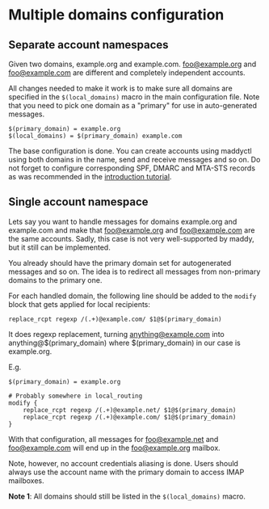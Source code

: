 # Multiple domains configuration

## Separate account namespaces

Given two domains, example.org and example.com. foo@example.org and
foo@example.com are different and completely independent accounts.

All changes needed to make it work is to make sure all domains are specified in
the `$(local_domains)` macro in the main configuration file. Note that you need
to pick one domain as a "primary" for use in auto-generated messages.
```
$(primary_domain) = example.org
$(local_domains) = $(primary_domain) example.com
```

The base configuration is done. You can create accounts using maddyctl using
both domains in the name, send and receive messages and so on.  Do not forget
to configure corresponding SPF, DMARC and MTA-STS records as was
recommended in the [introduction tutorial](setting-up.md).

## Single account namespace

Lets say you want to handle messages for domains example.org and example.com
and make that foo@example.org and foo@example.com are the same accounts.
Sadly, this case is not very well-supported by maddy, but it still can be
implemented.

You already should have the primary domain set for autogenerated messages and
so on. The idea is to redirect all messages from non-primary domains to the
primary one.

For each handled domain, the following line should be added to the
`modify` block that gets applied for local recipients:
```
replace_rcpt regexp /(.+)@example.com/ $1@$(primary_domain)
```
It does regexp replacement, turning anything@example.com into
anything@$(primary_domain) where $(primary_domain) in our case is example.org.

E.g.
```
$(primary_domain) = example.org

# Probably somewhere in local_routing
modify {
    replace_rcpt regexp /(.+)@example.net/ $1@$(primary_domain)
    replace_rcpt regexp /(.+)@example.com/ $1@$(primary_domain)
}
```
With that configuration, all messages for foo@example.net and foo@example.com
will end up in the foo@example.org mailbox.

Note, however, no account credentials aliasing is done. Users should always use
the account name with the primary domain to access IMAP mailboxes.

**Note 1**: All domains should still be listed in the `$(local_domains)` macro.
